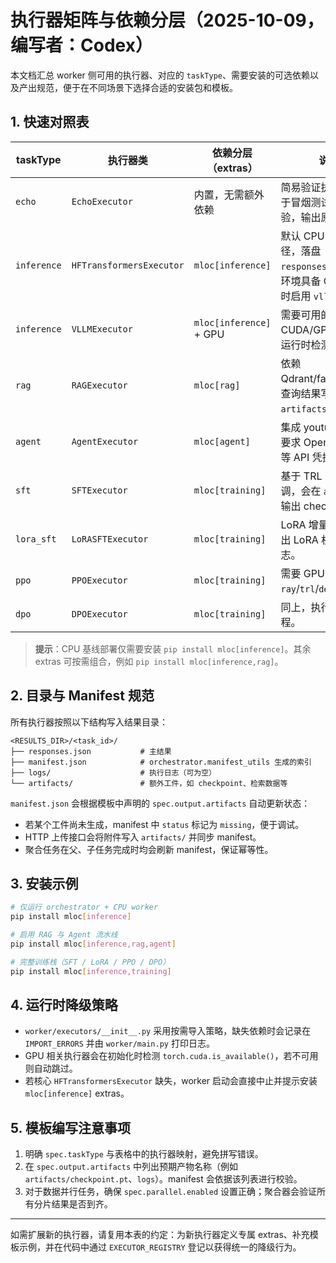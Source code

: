 # 执行器矩阵与依赖分层（2025-10-09，编写者：Codex）

本文档汇总 worker 侧可用的执行器、对应的 `taskType`、需要安装的可选依赖以及产出规范，便于在不同场景下选择合适的安装包和模板。

## 1. 快速对照表

| taskType        | 执行器类              | 依赖分层（extras）    | 说明 |
| --------------- | --------------------- | --------------------- | ---- |
| `echo`          | `EchoExecutor`           | 内置，无需额外依赖        | 简易验证执行器，用于冒烟测试与脚本校验，输出原样回显。 |
| `inference`     | `HFTransformersExecutor` | `mloc[inference]`      | 默认 CPU 推理路径，落盘 `responses.json`；若环境具备 GPU 可同时启用 `vllm`。 |
| `inference`     | `VLLMExecutor`        | `mloc[inference]` + GPU | 需要可用的 CUDA/GPU，自动在运行时检测。 |
| `rag`           | `RAGExecutor`         | `mloc[rag]`            | 依赖 Qdrant/fastembed，查询结果写入 `artifacts/`。 |
| `agent`         | `AgentExecutor`       | `mloc[agent]`          | 集成 youtu-agent，要求 OpenAI/Google 等 API 凭据。 |
| `sft`           | `SFTExecutor`         | `mloc[training]`       | 基于 TRL 的监督微调，会在 `artifacts/` 输出 checkpoint。 |
| `lora_sft`      | `LoRASFTExecutor`     | `mloc[training]`       | LoRA 增量训练，产出 LoRA 权重与日志。 |
| `ppo`           | `PPOExecutor`         | `mloc[training]`       | 需要 GPU；依赖 `ray`/`trl`/`deepspeed`。 |
| `dpo`           | `DPOExecutor`         | `mloc[training]`       | 同上，执行 DPO 流程。 |

> **提示**：CPU 基线部署仅需要安装 `pip install mloc[inference]`。其余 extras 可按需组合，例如 `pip install mloc[inference,rag]`。

## 2. 目录与 Manifest 规范

所有执行器按照以下结构写入结果目录：

```
<RESULTS_DIR>/<task_id>/
├── responses.json           # 主结果
├── manifest.json            # orchestrator.manifest_utils 生成的索引
├── logs/                    # 执行日志（可为空）
└── artifacts/               # 额外工件，如 checkpoint、检索数据等
```

`manifest.json` 会根据模板中声明的 `spec.output.artifacts` 自动更新状态：

- 若某个工件尚未生成，manifest 中 `status` 标记为 `missing`，便于调试。
- HTTP 上传接口会将附件写入 `artifacts/` 并同步 manifest。
- 聚合任务在父、子任务完成时均会刷新 manifest，保证幂等性。

## 3. 安装示例

```bash
# 仅运行 orchestrator + CPU worker
pip install mloc[inference]

# 启用 RAG 与 Agent 流水线
pip install mloc[inference,rag,agent]

# 完整训练栈（SFT / LoRA / PPO / DPO）
pip install mloc[inference,training]
```

## 4. 运行时降级策略

- `worker/executors/__init__.py` 采用按需导入策略，缺失依赖时会记录在 `IMPORT_ERRORS` 并由 `worker/main.py` 打印日志。
- GPU 相关执行器会在初始化时检测 `torch.cuda.is_available()`，若不可用则自动跳过。
- 若核心 `HFTransformersExecutor` 缺失，worker 启动会直接中止并提示安装 `mloc[inference]` extras。

## 5. 模板编写注意事项

1. 明确 `spec.taskType` 与表格中的执行器映射，避免拼写错误。
2. 在 `spec.output.artifacts` 中列出预期产物名称（例如 `artifacts/checkpoint.pt`、`logs`）。manifest 会依据该列表进行校验。
3. 对于数据并行任务，确保 `spec.parallel.enabled` 设置正确；聚合器会验证所有分片结果是否到齐。

---

如需扩展新的执行器，请复用本表的约定：为新执行器定义专属 extras、补充模板示例，并在代码中通过 `EXECUTOR_REGISTRY` 登记以获得统一的降级行为。
